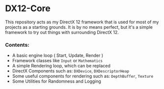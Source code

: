 # DX12-Core
This repository acts as my DirectX 12 framework that is used for most of my projects as a starting grounds.
It is by no means perfect, but it's a simple framework to try out things with surrounding DirectX 12.

### Contents:
- A basic engine loop ( Start, Update, Render )
- Framework classes like `Input` or `Mathematics`
- A simple Rendering loop, which can be replaced
- DirectX Components such as: `DXDevice`, `DXDescriptorHeap`
- Some useful components for rendering such as: `DepthBuffer`, `Texture`
- Some Utilities for Randomness and Logging

